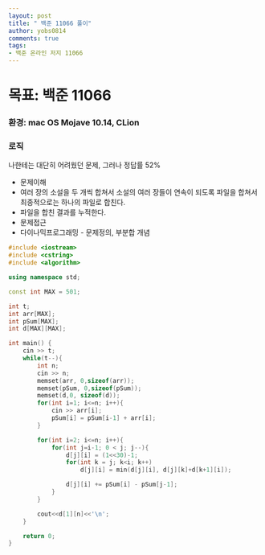 ```yaml
---
layout: post
title: " 백준 11066 풀이"
author: yobs0814
comments: true
tags:
- 백준 온라인 저지 11066 
---
```


# 목표: 백준 11066
### 환경: mac OS Mojave 10.14, CLion

### 로직

나한테는 대단히 어려웠던 문제, 그러나 정답률 52%

* 문제이해
 * 여러 장의 소설을 두 개씩 합쳐서 소설의 여러 장들이 연속이 되도록 파일을 합쳐서 최종적으로는 하나의 파일로 합친다.
* 파일을 합친 결과를 누적한다.
 * 문제접근
 * 다이나믹프로그래밍 - 문제정의, 부분합 개념



~~~c++
#include <iostream>
#include <cstring>
#include <algorithm>

using namespace std;

const int MAX = 501;

int t;
int arr[MAX];
int pSum[MAX];
int d[MAX][MAX];

int main() {
    cin >> t;
    while(t--){
        int n;
        cin >> n;
        memset(arr, 0,sizeof(arr));
        memset(pSum, 0,sizeof(pSum));
        memset(d,0, sizeof(d));
        for(int i=1; i<=n; i++){
            cin >> arr[i];
            pSum[i] = pSum[i-1] + arr[i];
        }

        for(int i=2; i<=n; i++){
            for(int j=i-1; 0 < j; j--){
                d[j][i] = (1<<30)-1;
                for(int k = j; k<i; k++)
                    d[j][i] = min(d[j][i], d[j][k]+d[k+1][i]);

                d[j][i] += pSum[i] - pSum[j-1];
            }
        }

        cout<<d[1][n]<<'\n';
    }

    return 0;
}
~~~

